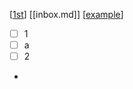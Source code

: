 [[1st]]
[[inbox.md]]
[[example]]

[//begin]: # "Autogenerated link references for markdown compatibility"
[1st]: 1st "1st"
[example]: example "example"
[//end]: # "Autogenerated link references"
 - [ ] 1
 - [ ] a
 - [ ] 2
-    